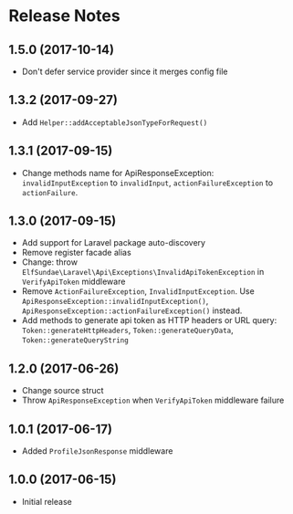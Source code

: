 # Release Notes

## 1.5.0 (2017-10-14)

- Don't defer service provider since it merges config file

## 1.3.2 (2017-09-27)

- Add `Helper::addAcceptableJsonTypeForRequest()`

## 1.3.1 (2017-09-15)

- Change methods name for ApiResponseException: `invalidInputException` to `invalidInput`, `actionFailureException` to `actionFailure`.

## 1.3.0 (2017-09-15)

- Add support for Laravel package auto-discovery
- Remove register facade alias
- Change: throw `ElfSundae\Laravel\Api\Exceptions\InvalidApiTokenException` in `VerifyApiToken` middleware
- Remove `ActionFailureException`, `InvalidInputException`. Use `ApiResponseException::invalidInputException()`, `ApiResponseException::actionFailureException()` instead.
- Add methods to generate api token as HTTP headers or URL query: `Token::generateHttpHeaders`, `Token::generateQueryData`, `Token::generateQueryString`

## 1.2.0 (2017-06-26)

- Change source struct
- Throw `ApiResponseException` when `VerifyApiToken` middleware failure

## 1.0.1 (2017-06-17)

- Added `ProfileJsonResponse` middleware

## 1.0.0 (2017-06-15)

- Initial release

